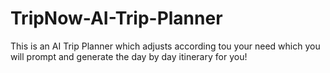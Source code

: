 # TripNow-AI-Trip-Planner
This is an AI Trip Planner which adjusts according tou your need which you will  prompt and generate the day by day itinerary for you!
